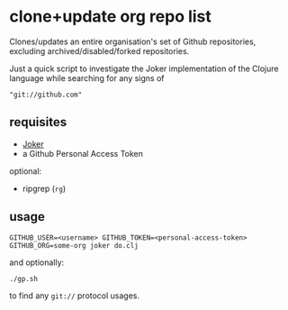 # clone+update org repo list

Clones/updates an entire organisation's set of Github repositories, excluding archived/disabled/forked repositories.

Just a quick script to investigate the Joker implementation of the Clojure language while searching for any signs of

    "git://github.com"

## requisites

* [Joker](https://joker-lang.org)
* a Github Personal Access Token

optional: 

* ripgrep (`rg`)

## usage

    GITHUB_USER=<username> GITHUB_TOKEN=<personal-access-token> GITHUB_ORG=some-org joker do.clj

and optionally:

    ./gp.sh

to find any `git://` protocol usages.
